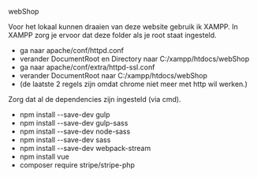 webShop

Voor het lokaal kunnen draaien van deze website gebruik ik XAMPP.
In XAMPP zorg je ervoor dat deze folder als je root staat ingesteld.
- ga naar apache/conf/httpd.conf
- verander DocumentRoot en Directory naar C:/xampp/htdocs/webShop
- ga naar apache/conf/extra/httpd-ssl.conf
- verander DocumentRoot naar C:/xampp/htdocs/webShop
- (de laatste 2 regels zijn omdat chrome niet meer met http wil werken.)

Zorg dat al de dependencies zijn ingesteld (via cmd).
- npm install --save-dev gulp
- npm install --save-dev gulp-sass
- npm install --save-dev node-sass
- npm install --save-dev sass
- npm install --save-dev webpack-stream
- npm install vue
- composer require stripe/stripe-php